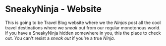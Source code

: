 # SneakyNinja - Website

This is going to be Travel Blog website where we the _Ninjas_ post all the cool travel destinations where we _sneak_ out from our regular
monotonous  world. If you have a SneakyNinja hidden somewhere in you, this the place to check out. You can't resist a _sneak out_ if you're
a true _Ninja_.
